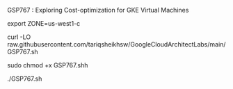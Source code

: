 GSP767 :  Exploring Cost-optimization for GKE Virtual Machines 

export ZONE=us-west1-c

curl -LO raw.githubusercontent.com/tariqsheikhsw/GoogleCloudArchitectLabs/main/GSP767.sh

sudo chmod +x GSP767.shh

./GSP767.sh

